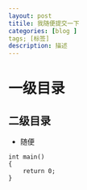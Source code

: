 ```yaml
---
layout: post
titile: 我随便提交一下
categories: [blog ]
tags; [标签]
description: 描述
---
```


# 一级目录

## 二级目录

* 随便

```
int main()
{
	return 0;  
}
```